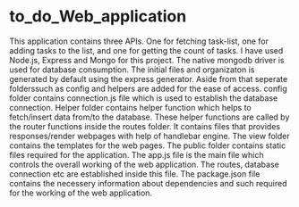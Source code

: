 # to_do_Web_application

This application contains three APIs. One for fetching task-list, one for adding tasks to the list, and one for getting the count of tasks.
I have used Node.js, Express and Mongo for this project. The native mongodb driver is used for database consumption.
The initial files and organizaton is generated by default using the express generator. Aside from that seperate folderssuch as config and
helpers are added for the ease of access.
config folder contains connection.js file which is used to establish the database connection. Helper folder contains helper function which
helps to fetch/insert data from/to the database.
These helper functions are called by the router functions inside the routes folder. It contains files that provides responses/render webpages 
with help of handlebar engine.
The view folder contains the templates for the web pages.
The public folder contains static files required for the application. The app.js file is the main file which controls the overall working of 
the web application. The routes, database connection etc are established inside this file.
The package.json file contains the necessery information about dependencies and such required for the working of the web application.

